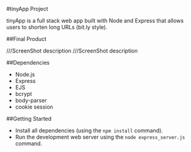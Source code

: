 #tinyApp Project

tinyApp is a full stack web app built with Node and Express that allows users to shorten long URLs (bit.ly style).

##Final Product

///ScreenShot description
///ScreenShot description

##Dependencies

- Node.js
- Express
- EJS
- bcrypt
- body-parser
- cookie session

##Getting Started

- Install all dependencies (using the `npm install` command).
- Run the development web server using the `node express_server.js` command.